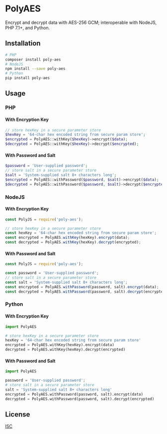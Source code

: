 # PolyAES

Encrypt and decrypt data with AES-256 GCM; interoperable with NodeJS, PHP 7.1+, and Python.

## Installation

```bash
# PHP
composer install poly-aes
# NodeJS
npm install --save poly-aes
# Python
pip install poly-aes
```

## Usage

### PHP

#### With Encryption Key

```php
// store hexKey in a secure parameter store
$hexKey = '64-char hex encoded string from secure param store';
$encrypted = PolyAES::withKey($hexKey)->encrypt($data);
$decrypted = PolyAES::withKey($hexKey)->decrypt($encrypted);
```

#### With Password and Salt

```php
$password = 'User-supplied password';
// store salt in a secure parameter store
$salt = 'System-supplied salt 8+ characters long';
$encrypted = PolyAES::withPassword($password, $salt)->encrypt($data);
$decrypted = PolyAES::withPassword($password, $salt)->decrypt($encrypted);
```

### NodeJS

#### With Encryption Key

```js
const PolyJS = require('poly-aes');

// store hexKey in a secure parameter store
const hexKey = '64-char hex encoded string from secure param store';
const encrypted = PolyAES.withKey(hexKey).encrypt(data);
const decrypted = PolyAES.withKey(hexKey).decrypt(encrypted);
```

#### With Password and Salt

```js
const PolyJS = require('poly-aes');

const password = 'User-supplied password';
// store salt in a secure parameter store
const salt = 'System-supplied salt 8+ characters long';
const encrypted = PolyAES.withPassword(password, salt).encrypt(data);
const decrypted = PolyAES.withPassword(password, salt).decrypt(encrypted);
```

### Python

#### With Encryption Key

```python
import PolyAES

# store hexKey in a secure parameter store
hexKey = '64-char hex encoded string from secure param store'
encrypted = PolyAES.withKey(hexKey).encrypt(data)
decrypted = PolyAES.withKey(hexKey).decrypt(encrypted)
```

#### With Password and Salt

```python
import PolyAES

password = 'User-supplied password';
# store salt in a secure parameter store
salt = 'System-supplied salt 8+ characters long'
encrypted = PolyAES.withPassword(password, salt).encrypt(data)
decrypted = PolyAES.withPassword(password, salt).decrypt(encrypted)
```

## License

[ISC](https://opensource.org/licenses/ISC)
